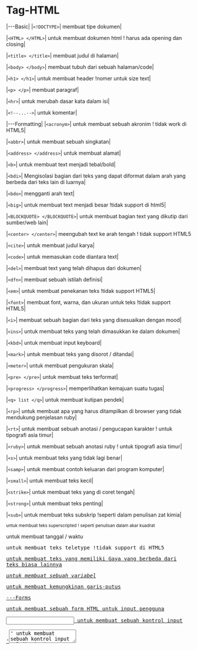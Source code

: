 # Tag-HTML
|---Basic|
|`<!DOCTYPE>`| membuat tipe dokumen|

|`<HTML> </HTML>`| untuk membuat dokumen html ! harus ada opening dan closing|

|`<title> </title>`| membuat judul di halaman| 

|`<body> </body>`| membuat tubuh dari sebuah halaman/code|

|`<h1> </h1>`| untuk membuat header  !nomer untuk size text|

|`<p> </p>`| membuat paragraf|

|`<hr>`| untuk merubah dasar kata dalam isi|

|`<!--...-->`| untuk komentar|

|---Formatting|
|`<acronym>`| untuk membuat sebuah akronim ! tidak work di HTML5|

|`<abbr>`| untuk membuat sebuah singkatan|

|`<address> </address>`| untuk membuat alamat| 

|`<b>`| untuk membuat text menjadi tebal/bold|

|`<bdi>`| Mengisolasi bagian dari teks yang dapat diformat dalam arah yang berbeda dari teks lain di luarnya|

|`<bdo>`| mengganti arah text|

|`<big>`| untuk membuat text menjadi besar !tidak support di html5|

|`<BLOCKQUOTE> </BLOCKQUOTE>`| untuk membuat bagian text yang dikutip dari sumber/web lain|

|`<center> </center>`| meengubah text ke arah tengah ! tidak support HTML5

|`<cite>`| untuk membuat judul karya|

|`<code>`| untuk memasukan code diantara text|

|`<del>`| membuat text yang telah dihapus dari dokumen|

|`<dfn>`| membuat sebuah istilah definisi|

|`<em>`| untuk membuat penekanan teks !tidak support HTML5|

|`<font>`|  membuat font, warna, dan ukuran untuk teks !tidak support HTML5|

|`<i>`|  membuat sebuah bagian dari teks yang disesuaikan dengan mood|

|`<ins>`| untuk membuat teks yang telah dimasukkan ke dalam dokumen|

|`<kbd>`| untuk membuat input keyboard|

|`<mark>`| untuk membuat teks yang disorot / ditandai|

|`<meter>`| untuk membuat pengukuran skala|

|`<pre> </pre>`| untuk membuat teks terformat|

|`<progress> </progress>`| memperlihatkan kemajuan suatu tugas|

|`<q> list </q>`| untuk membuat kutipan pendek|

|`<rp>`| untuk membuat apa yang harus ditampilkan di browser yang tidak mendukung penjelasan ruby|

|`<rt>`| untuk membuat sebuah anotasi / pengucapan karakter ! untuk tipografi asia timur|

|`<ruby>`| untuk membuat sebuah anotasi ruby ! untuk tipografi asia timur|

|`<s>`|	untuk membuat teks yang tidak lagi benar|

|`<samp>`| untuk membuat contoh keluaran dari program komputer|

|`<small>`| untuk membuat teks kecil|

|`<strike>`| untuk membuat teks yang di coret tengah|

|`<strong>`| untuk membuat teks penting|

|`<sub>`| untuk membuat teks subskrip !seperti dalam penulisan zat kimia|

<sup> untuk membuat teks superscripted ! seperti penulisan dalam akar kuadrat 

<time> untuk membuat tanggal / waktu

<tt> untuk membuat teks teletype !tidak support di HTML5

<u> untuk membuat teks yang memiliki Gaya yang berbeda dari teks biasa lainnya

<var> untuk membuat sebuah variabel

<wbr> untuk membuat kemungkinan garis-putus

---Forms
<form> </form> untuk membuat sebuah form HTML untuk input pengguna

<input> untuk membuat sebuah kontrol input

'<textarea>' untuk membuat sebuah kontrol input multibaris (text area)

<button> untuk membuat sebuah tombol yang dapat diklik

<select> untuk membuat sebuah daftar drop-down

<optgroup> untuk membuat sebuah kelompok pilihan yang terkait dalam daftar drop-down

<option> untuk membuat pilihan dalam daftar drop-down

<label> untuk membuat sebuah label untuk sebuah elemen <input>

<fieldset> 	Grup unsur terkait dalam bentuk

<legend> </legend> untuk membuat sebuah caption untuk sebuah elemen <fieldset>, < figure>, atau <details>

<datalist>	Menentukan daftar pilihan yang telah ditetapkan untuk kontrol input

<keygen> untuk membuat key-pair generator kolom input

<output> untuk membuat hasil penghitungan

---FRAMES
<frame>	untuk membuat sebuah window (bingkai) dalam sebuah frameset !tidak support HTML5

<frameset> </frameset> untuk membuat satu set bingkai !tidak support HTML5

<noframes> </noframes> untuk membuat sebuah konten alternatif untuk pengguna yang tidak mendukung frame 

<iframe> </iframe> untuk membuat sebuah bingkai

---IMAGES
<img> 	untuk membuat gambar

<map>	untuk membuat gambar-peta

<area>	untuk membuat area dalam gambar-peta

<canvas>	Digunakan untuk menggambar grafik, melalui scripting (JavaScript ) 

<figcaption> </figcaption>	untuk membuat sebuah caption untuk elemen <figure> 

<figure> </figure>	Menentukan konten mandiri

width – height =	Menentukan ukuran gambar

src =	Atribut untuk menentukan URL gambar

alt =	Mendefinisikan teks pada gambar, jika gambar tidak dapat ditampilkan

float =	Properti untuk float image pada CSS

---AUDIO/VIDEO
<audio>	untuk membuat isi suara 

<source> untuk membuat sumber beberapa media untuk elemen media (<video> dan <audio>) 

<track>	untuk membuat trek teks untuk elemen media (<video> dan <audio>) 

<video> </video>	untuk membuat sebuah video atau film 

---LINKS
<a> untuk membuat hyperlink

<link> untuk membuat hubungan antara dokumen dan sumber daya eksternal (paling sering digunakan untuk link ke style sheet)

<nav> </nav>	untuk membuat navigasi link

---LISTS
Lists	 
<ul> </ul> untuk membuat daftar dengan selain nomor

<ol> </ol> untuk membuat daftar dengan nomor

<li> </li> untuk membuat sebuah item daftar

<dir> </dir> untuk membuat sebuah daftar direktori (tidak disupport lagi di HTML5)

<dl> </dl> untuk membuat sebuah daftar definisi

<dt> </dt> untuk membuat istilah (item) dalam daftar definisi

<dd> </dd> mendefinisikan sebuah deskripsi suatu item didalam list definisi

<menu> </menu> untuk membuat deskripsi dari item dalam daftar definisi

<command> untuk membuat sebuah tombol perintah bahwa seorang pengguna dapat meminta

---TABLES
<table> </table> untuk membuat tabel

<caption> </caption> untuk membuat sebuah caption tabel

<th> </th> untuk membuat sebuah sel header tabel

<tr> </tr> untuk membuat baris dalam sebuah tabel

<td> </td> untuk membuat sel dalam sebuah tabel

<thead> </thead>	Mengelompokan isi header dalam sebuah tabel

<tbody> </tbody>	Mengelompokan isi tubuh dalam sebuah tabel

<tfoot></tfoot> Mengelompokan isi footer dalam sebuah tabel

<col>	Menentukan properti kolom untuk setiap kolom dalam elemen <colgroup>

<colgroup> </colgroup>	Menentukan kelompok dari satu atau lebih kolom dalam sebuah tabel untuk diformat

border	=Mengatur garis tabel

border-collapse =	Mengatur batas garis tabel

padding =	Mengatur padding pada cell

text-align =	Mengatur perataan pada konten tabel

border-spacing =	Mengatur jarak spasi garis tabel

colspan =	Menggabungkan beberapa kolom. Kalau di office disebutnya Merge Cell

rowspan =	Menggabungkan beberapa baris

id =	Memberikan id pada tabel atau kolom

---STYLE/SECTIONS
<style> </style> untuk membuat informasi style untuk dokumen

<div> untuk membuat sebuah bagian dalam dokumen

<span> </span> untuk membuat sebuah bagian dalam dokumen

<header> </header> untuk membuat sebuah header untuk dokumen atau bagian 

<footer> </footer> untuk membuat footer untuk dokumen atau bagian

<hgroup> </hgroup>	Pengelompokan elemen heading (<h1> sampai <h6>) 

<section> </section>	untuk membuat bagian dalam dokumen

<article> </article> untuk membuat sebuah artikel

<aside> </aside> untuk membuat konten lain selain dari konten halaman 

<details> </details>	untuk membuat rincian tambahan yang pengguna dapat lihat atau sembunyikan

<dialog> </dialog> untuk membuat sebuah kotak dialog atau jendela 

<summary> </summary> untuk membuat sebuah judul terlihat untuk elemen <detil> 

style	= Atribut untuk elemen styling pada HTML

background-color	= Memberikan warna latar belakang

color	= Memberi warna pada teks

font-family	= Mengubah font pada teks

font-size	= Mengatur ukuran font

text-align =	 Mengatura perataan teks

  ---META INFO
<head> </head> untuk membuat informasi tentang dokumen

<meta>  untuk membuat metadata tentang dokumen HTML

<base>	Menentukan URL dasar / target untuk semua URL relatif dalam dokumen

<basefont> </basefont>	Menentukan standar warna, ukuran, dan font untuk semua teks dalam dokumen

---PROGAMMING
<script> </script> untuk membuat script di sisi klien

<noscript> untuk membuat sebuah konten alternatif bagi pengguna yang tidak mendukung script di sisi klien

<applet> untuk membuat sebuah java applet yang ditanam (tidak disupport lagi di HTML5)

<embed>	 untuk membuat sebuah wadah untuk aplikasi eksternal (non-HTML) (tag baru HTML5)

<object>	untuk membuat sebuah objek yang ditanam

<param> untuk membuat sebuah parameter untuk objek
